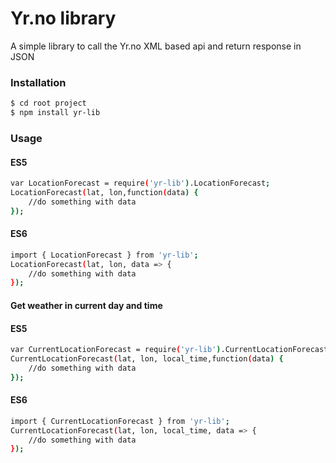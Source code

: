 # Yr.no library  

A simple library to call the Yr.no XML based api and return response in JSON


### Installation

```sh
$ cd root project
$ npm install yr-lib
```

### Usage
#### ES5
```sh
var LocationForecast = require('yr-lib').LocationForecast;
LocationForecast(lat, lon,function(data) {
	//do something with data  
});

```
#### ES6
```sh
import { LocationForecast } from 'yr-lib';
LocationForecast(lat, lon, data => {
	//do something with data      
});
```
#### Get weather in current day and time
#### ES5
```sh
var CurrentLocationForecast = require('yr-lib').CurrentLocationForecast;
CurrentLocationForecast(lat, lon, local_time,function(data) {
	//do something with data  
});

```
#### ES6
```sh
import { CurrentLocationForecast } from 'yr-lib';
CurrentLocationForecast(lat, lon, local_time, data => {
	//do something with data      
});
```